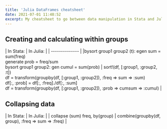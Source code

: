 ```yaml
---
title: 'Julia DataFrames cheatsheet'
date: 2021-07-01 11:48:52
excerpt: My cheatsheet to go between data manipulation in Stata and Julia/DataFrames
---
```


## Creating and calculating within groups</h4>

| In Stata:      | In Julia: |
| -------------- |
|bysort group1 group2 (t): egen sum = sum(freq) <br> 
 generate prob = freq/sum <br>
 bysort group1 group2: gen cumul = sum(prob) | sort!(df, [:group1, :group2, :t]) <br>
 df = transform(groupby(df, [:group1, :group2]), :freq =&gt; sum =&gt; :sum) <br>
 df[:, :prob] = df[:, :freq]./df[:, :sum] <br>
 df = transform(groupby(df, [:group1, :group2]), :prob => cumsum => :cumul)
 |

## Collapsing data

| In Stata: | In Julia: |
| collapse (sum) freq, by(group) | combine(groupby(df, group), :freq => sum => :freq) |
